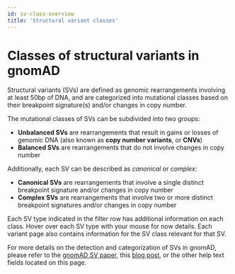 ```yaml
---
id: sv-class-overview
title: 'Structural variant classes'  
---
```


# Classes of structural variants in gnomAD

Structural variants (SVs) are defined as genomic rearrangements involving at least 50bp of DNA, and are categorized into mutational classes based on their breakpoint signature(s) and/or changes in copy number.  

The mutational classes of SVs can be subdivided into two groups:  
  - **Unbalanced SVs** are rearrangements that result in gains or losses of genomic DNA (also known as **copy number variants**, or **CNVs**)  
  - **Balanced SVs** are rearrangements that do not involve changes in copy number  

Additionally, each SV can be described as _canonical_ or _complex_:
  - **Canonical SVs** are rearrangements that involve a single distinct breakpoint signature and/or changes in copy number
  - **Complex SVs** are rearrangements that involve two or more distinct breakpoint signatures and/or changes in copy number  

Each SV type indicated in the filter row has additional information on each class. Hover over each SV type with your mouse for now details. Each variant page also contains information for the SV class relevant for that SV.  

For more details on the detection and categorization of SVs in gnomAD, please refer to the [gnomAD SV paper](https://broad.io/gnomad_sv), this [blog post](https://gnomad.broadinstitute.org/blog/2019-03-structural-variants-in-gnomad/), or the other help text fields located on this page.
